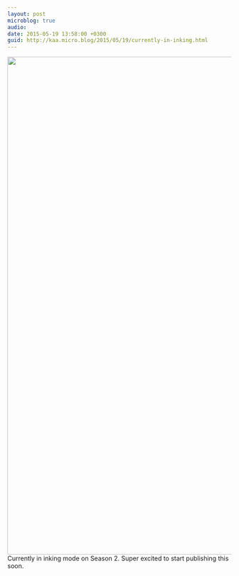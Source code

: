 ```yaml
---
layout: post
microblog: true
audio: 
date: 2015-05-19 13:58:00 +0300
guid: http://kaa.micro.blog/2015/05/19/currently-in-inking.html
---
```

<img src="http://www.kaa.bz/uploads/2018/b3b0539704.jpg" alt="" width="840" height="1120" class="alignnone size-full wp-image-250" /> Currently in inking mode on Season 2. Super excited to start publishing this soon.

